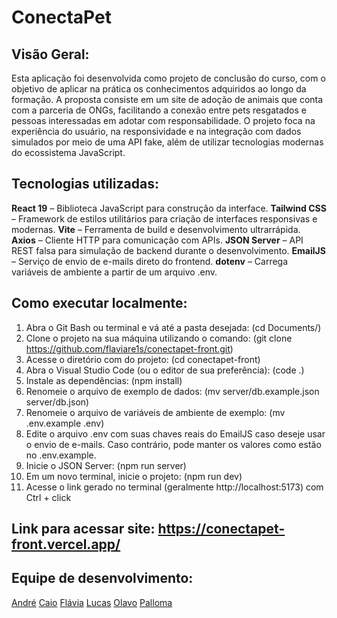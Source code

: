 # ConectaPet

## Visão Geral:
Esta aplicação foi desenvolvida como projeto de conclusão do curso, com o objetivo de aplicar na prática os conhecimentos adquiridos ao longo da formação.
A proposta consiste em um site de adoção de animais que conta com a parceria de ONGs, facilitando a conexão entre pets resgatados e pessoas interessadas em adotar com responsabilidade.
O projeto foca na experiência do usuário, na responsividade e na integração com dados simulados por meio de uma API fake, além de utilizar tecnologias modernas do ecossistema JavaScript.

## Tecnologias utilizadas:
**React 19** – Biblioteca JavaScript para construção da interface.
**Tailwind CSS** – Framework de estilos utilitários para criação de interfaces responsivas e modernas.
**Vite** – Ferramenta de build e desenvolvimento ultrarrápida.
**Axios** – Cliente HTTP para comunicação com APIs.
**JSON Server** – API REST falsa para simulação de backend durante o desenvolvimento.
**EmailJS** – Serviço de envio de e-mails direto do frontend.
**dotenv** – Carrega variáveis de ambiente a partir de um arquivo .env.

## Como executar localmente:
1. Abra o Git Bash ou terminal e vá até a pasta desejada: (cd Documents/)
2. Clone o projeto na sua máquina utilizando o comando: (git clone https://github.com/flaviare1s/conectapet-front.git)
3. Acesse o diretório com do projeto: (cd conectapet-front)
4. Abra o Visual Studio Code (ou o editor de sua preferência): (code .)
5. Instale as dependências: (npm install)
6. Renomeie o arquivo de exemplo de dados: (mv server/db.example.json server/db.json)
7. Renomeie o arquivo de variáveis de ambiente de exemplo: (mv .env.example .env)
8. Edite o arquivo .env com suas chaves reais do EmailJS caso deseje usar o envio de e-mails. Caso contrário, pode manter os valores como estão no .env.example.
9. Inicie o JSON Server: (npm run server)
10. Em um novo terminal, inicie o projeto: (npm run dev)
11. Acesse o link gerado no terminal (geralmente http://localhost:5173) com Ctrl + click

## Link para acessar site: https://conectapet-front.vercel.app/

## Equipe de desenvolvimento:
[André](https://github.com/AndreFMoura11)
[Caio](https://github.com/Caiovictor14)
[Flávia](https://github.com/flaviare1s)
[Lucas](https://github.com/1uc-dev)
[Olavo](https://github.com/olavoVieira)
[Palloma](https://github.com/pallomadvm)

